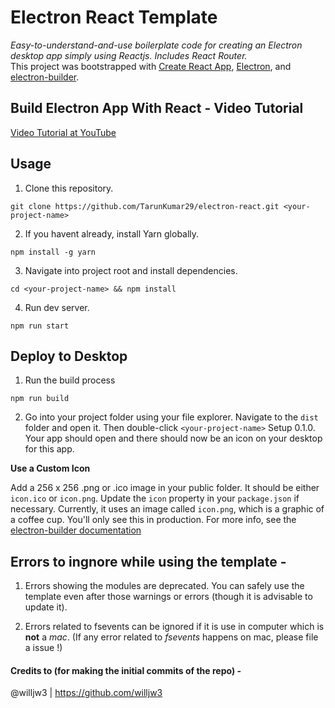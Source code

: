 # Electron React Template

_Easy-to-understand-and-use boilerplate code for creating an Electron desktop app simply using Reactjs. Includes React Router._
<br>
This project was bootstrapped with [Create React App](https://github.com/facebook/create-react-app), [Electron](https://electronjs.org/), and [electron-builder](https://github.com/electron-userland/electron-builder).

## Build Electron App With React - Video Tutorial

[Video Tutorial at YouTube](https://www.youtube.com/playlist?list=PLASldBPN_pkCXhDdahLI2RIRy1tmGTeit)

## Usage

1. Clone this repository.

```
git clone https://github.com/TarunKumar29/electron-react.git <your-project-name>
```

2. If you havent already, install Yarn globally.

```
npm install -g yarn
```

3. Navigate into project root and install dependencies.

```
cd <your-project-name> && npm install
```

4. Run dev server.

```
npm run start
```

## Deploy to Desktop

1. Run the build process

```
npm run build
```

2. Go into your project folder using your file explorer. Navigate to the `dist` folder and open it. Then double-click `<your-project-name>` Setup 0.1.0. Your app should open and there should now be an icon on your desktop for this app.

**Use a Custom Icon**

Add a 256 x 256 .png or .ico image in your public folder. It should be either `icon.ico` or `icon.png`. Update the `icon` property in your `package.json` if necessary. Currently, it uses an image called `icon.png`, which is a graphic of a coffee cup. You'll only see this in production. For more info, see the [electron-builder documentation](https://www.electron.build/icons)

## Errors to ingnore while using the template -

1. Errors showing the modules are deprecated. You can safely use the template even after those warnings or errors (though it is advisable to update it).

2. Errors related to fsevents can be ignored if it is use in computer which is **not** a _mac_. (If any error related to _fsevents_ happens on mac, please file a issue !)

#### Credits to (for making the initial commits of the repo) -

@willjw3 | https://github.com/willjw3
